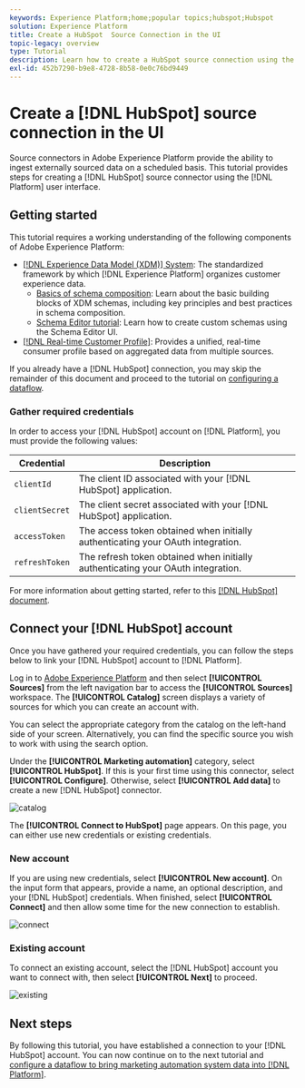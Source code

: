 ```yaml
---
keywords: Experience Platform;home;popular topics;hubspot;Hubspot
solution: Experience Platform
title: Create a HubSpot  Source Connection in the UI
topic-legacy: overview
type: Tutorial
description: Learn how to create a HubSpot source connection using the Adobe Experience Platform UI.
exl-id: 452b7290-b9e8-4728-8b58-0e0c76bd9449
---
```

# Create a [!DNL HubSpot] source connection in the UI

Source connectors in Adobe Experience Platform provide the ability to ingest externally sourced data on a scheduled basis. This tutorial provides steps for creating a [!DNL HubSpot] source connector using the [!DNL Platform] user interface.

## Getting started

This tutorial requires a working understanding of the following components of Adobe Experience Platform:

*   [[!DNL Experience Data Model (XDM)] System](../../../../../xdm/home.md): The standardized framework by which [!DNL Experience Platform] organizes customer experience data.
    *   [Basics of schema composition](../../../../../xdm/schema/composition.md): Learn about the basic building blocks of XDM schemas, including key principles and best practices in schema composition.
    *   [Schema Editor tutorial](../../../../../xdm/tutorials/create-schema-ui.md): Learn how to create custom schemas using the Schema Editor UI.
*   [[!DNL Real-time Customer Profile]](../../../../../profile/home.md): Provides a unified, real-time consumer profile based on aggregated data from multiple sources.

If you already have a [!DNL HubSpot] connection, you may skip the remainder of this document and proceed to the tutorial on [configuring a dataflow](../../dataflow/marketing-automation.md).

### Gather required credentials

In order to access your [!DNL HubSpot] account on [!DNL Platform], you must provide the following values:

| Credential | Description |
| ---------- | ----------- |
| `clientId` | The client ID associated with your [!DNL HubSpot] application. |
| `clientSecret` | The client secret associated with your [!DNL HubSpot] application. |
| `accessToken` | The access token obtained when initially authenticating your OAuth integration. |
| `refreshToken` | The refresh token obtained when initially authenticating your OAuth integration. |

For more information about getting started, refer to this [[!DNL HubSpot] document](https://developers.hubspot.com/docs/methods/oauth2/oauth2-overview).

## Connect your [!DNL HubSpot] account

Once you have gathered your required credentials, you can follow the steps below to link your [!DNL HubSpot] account to [!DNL Platform].

Log in to [Adobe Experience Platform](https://platform.adobe.com) and then select **[!UICONTROL Sources]** from the left navigation bar to access the **[!UICONTROL Sources]** workspace. The **[!UICONTROL Catalog]** screen displays a variety of sources for which you can create an account with.

You can select the appropriate category from the catalog on the left-hand side of your screen. Alternatively, you can find the specific source you wish to work with using the search option.

Under the **[!UICONTROL Marketing automation]** category, select **[!UICONTROL HubSpot]**. If this is your first time using this connector, select **[!UICONTROL Configure]**. Otherwise, select **[!UICONTROL Add data]** to create a new [!DNL HubSpot] connector.

![catalog](../../../../images/tutorials/create/hubspot/catalog.png)

The **[!UICONTROL Connect to HubSpot]** page appears. On this page, you can either use new credentials or existing credentials.

### New account

If you are using new credentials, select **[!UICONTROL New account]**. On the input form that appears, provide a name, an optional description, and your [!DNL HubSpot] credentials. When finished, select **[!UICONTROL Connect]** and then allow some time for the new connection to establish.

![connect](../../../../images/tutorials/create/hubspot/connect.png)

### Existing account

To connect an existing account, select the [!DNL HubSpot] account you want to connect with, then select **[!UICONTROL Next]** to proceed.

![existing](../../../../images/tutorials/create/hubspot/existing.png)

## Next steps

By following this tutorial, you have established a connection to your [!DNL HubSpot] account. You can now continue on to the next tutorial and [configure a dataflow to bring marketing automation system data into [!DNL Platform]](../../dataflow/marketing-automation.md).
